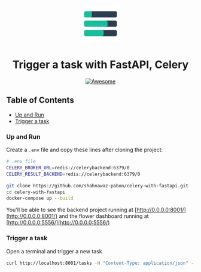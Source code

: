 <div align="center">
  <img alt="celery-with-fastapi" height="100px" width="100px" src="logo.png" />
  <h1>Trigger a task with FastAPI, Celery</h1>
</div>

<p align="center">
  <a href="https://docs.celeryq.dev/en/stable/getting-started/introduction.html">
    <img src="https://img.shields.io/badge/Awesome-Celery-informational?style=for-the-badge&logo=awesomelists&labelColor=17202A&color=1abc9c&logoColor=1abc9c" alt="Awesome">
  </a>
</p>

## Table of Contents

- [Up and Run](#up-and-run)
- [Trigger a task](#trigger-a-task)

### Up and Run

Create a `.env` file and copy these lines after cloning the project:

```sh
# .env file
CELERY_BROKER_URL=redis://celerybackend:6379/0
CELERY_RESULT_BACKEND=redis://celerybackend:6379/0
```

```sh
git clone https://github.com/shahnawaz-pabon/celery-with-fastapi.git
cd celery-with-fastapi
docker-compose up --build
```

You'll be able to see the backend project running at [http://0.0.0.0:8001/](http://0.0.0.0:8001/) and the flower dashboard running at [http://0.0.0.0:5556/](http://0.0.0.0:5556/)

### Trigger a task

Open a terminal and trigger a new task

```sh
curl http://localhost:8001/tasks -H "Content-Type: application/json" --data '{"type": 0}'
```
